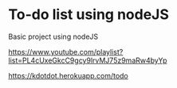 # To-do list using nodeJS
Basic project using nodeJS

https://www.youtube.com/playlist?list=PL4cUxeGkcC9gcy9lrvMJ75z9maRw4byYp

https://kdotdot.herokuapp.com/todo
